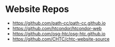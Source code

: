 # Website Repos

- https://github.com/path-cc/path-cc.github.io
- https://github.com/htcondor/htcondor-web
- https://github.com/osg-htc/osg-htc.github.io
- https://github.com/CHTC/chtc-website-source

